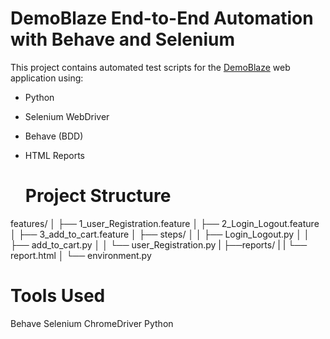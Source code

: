 # DemoBlaze End-to-End Automation with Behave and Selenium

This project contains automated test scripts for the [DemoBlaze](https://www.demoblaze.com/index.html) web application using:
- Python
- Selenium WebDriver
- Behave (BDD)
- HTML Reports

  # Project Structure
features/
│ ├── 1_user_Registration.feature
│ ├── 2_Login_Logout.feature
│ ├── 3_add_to_cart.feature
│ ├── steps/
│ │ ├── Login_Logout.py
│ │ ├── add_to_cart.py
│ │ └── user_Registration.py
| ├──reports/
| | └── report.html
│ └── environment.py

# Tools Used
Behave
Selenium
ChromeDriver
Python
